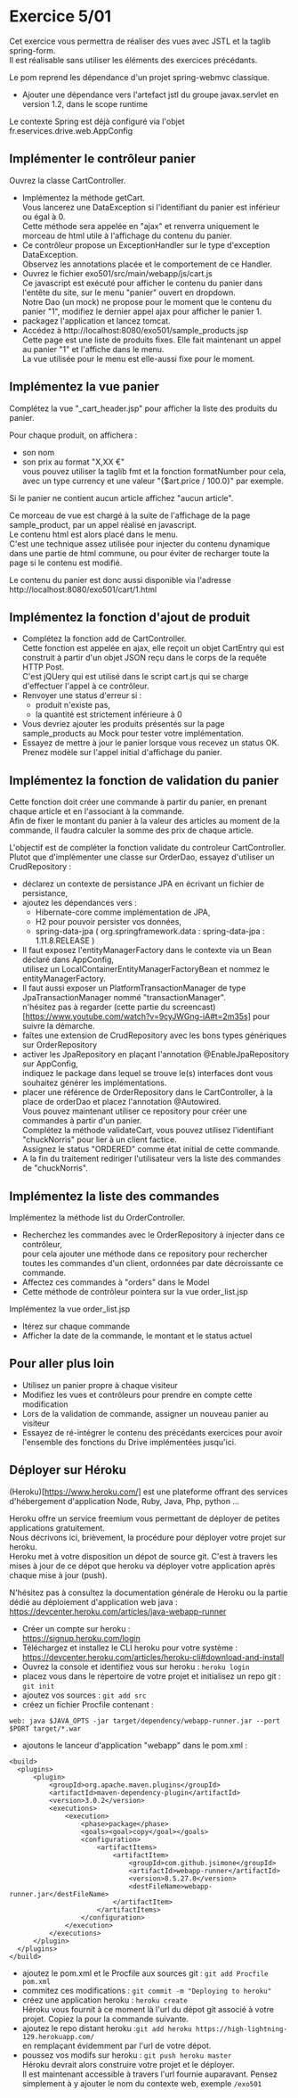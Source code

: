 # Exercice 5/01

Cet exercice vous permettra de réaliser des vues avec JSTL et la taglib spring-form.  
Il est réalisable sans utiliser les éléments des exercices précédants.

Le pom reprend les dépendance d'un projet spring-webmvc classique.

* Ajouter une dépendance vers l'artefact jstl du groupe javax.servlet en version 1.2, dans le scope runtime

Le contexte Spring est déjà configuré via l'objet fr.eservices.drive.web.AppConfig


## Implémenter le contrôleur panier

Ouvrez la classe CartController.

* Implémentez la méthode getCart.  
  Vous lancerez une DataException si l'identifiant du panier est inférieur ou égal à 0.  
  Cette méthode sera appelée en "ajax" et renverra uniquement le morceau de html utile à l'affichage du contenu du panier.
* Ce contrôleur propose un ExceptionHandler sur le type d'exception DataException.  
  Observez les annotations placée et le comportement de ce Handler.
* Ouvrez  le fichier exo501/src/main/webapp/js/cart.js  
  Ce javascript est exécuté pour afficher le contenu du panier dans l'entête du site, sur le menu "panier" ouvert en dropdown.  
  Notre Dao (un mock) ne propose pour le moment que le contenu du panier "1", modifiez le dernier appel ajax pour afficher le panier 1.  
* packagez l'application et lancez tomcat.
* Accédez à http://localhost:8080/exo501/sample_products.jsp  
  Cette page est une liste de produits fixes. Elle fait maintenant un appel au panier "1" et l'affiche dans le menu.  
  La vue utilisée pour le menu est elle-aussi fixe pour le moment.
  

## Implémentez la vue panier

Complétez la vue "_cart_header.jsp" pour afficher la liste des produits du panier.

Pour chaque produit, on affichera :

* son nom
* son prix au format "X,XX €"  
  vous pouvez utiliser la taglib fmt et la fonction formatNumber pour cela, avec un type currency et une valeur "{$art.price / 100.0}" par exemple.

Si le panier ne contient aucun article affichez "aucun article".

Ce morceau de vue est chargé à la suite de l'affichage de la page sample_product, par un appel réalisé en javascript.  
Le contenu html est alors placé dans le menu.  
C'est une technique assez utilisée pour injecter du contenu dynamique dans une partie de html commune, ou pour éviter de recharger toute la page si le contenu est modifié.

Le contenu du panier est donc aussi disponible via l'adresse http://localhost:8080/exo501/cart/1.html


## Implémentez la fonction d'ajout de produit

* Complétez la fonction add de CartController.  
  Cette fonction est appelée en ajax, elle reçoit un objet CartEntry qui est construit à partir d'un objet JSON reçu dans le corps de la requête HTTP Post.  
  C'est jQUery qui est utilisé dans le script cart.js qui se charge d'effectuer l'appel à ce contrôleur.
* Renvoyer une status d'erreur si :  
  - produit n'existe pas, 
  - la quantité est strictement inférieure à 0
* Vous devriez ajouter les produits présentés sur la page sample_products au Mock pour tester votre implémentation.
* Essayez de mettre à jour le panier lorsque vous recevez un status OK.  
  Prenez modèle sur l'appel initial d'affichage du panier.

## Implémentez la fonction de validation du panier

Cette fonction doit créer une commande à partir du panier, en prenant chaque article et en l'associant à la commande.  
Afin de fixer le montant du panier à la valeur des articles au moment de la commande, il faudra calculer la somme des prix de chaque article.  

L'objectif est de compléter la fonction validate du controleur CartController.  
Plutot que d'implémenter une classe sur OrderDao, essayez d'utiliser un CrudRepository :
  
* déclarez un contexte de persistance JPA en écrivant un fichier de persistance,
* ajoutez les dépendances vers :  
  - Hibernate-core comme implémentation de JPA,  
  - H2 pour pouvoir persister vos données,  
  - spring-data-jpa ( org.springframework.data : spring-data-jpa : 1.11.8.RELEASE )
* Il faut exposez l'entityManagerFactory dans le contexte via un Bean déclaré dans AppConfig,  
  utilisez un LocalContainerEntityManagerFactoryBean et nommez le entityManagerFactory.
* Il faut aussi exposer un PlatformTransactionManager de type JpaTransactionManager nommé "transactionManager".    
  n'hésitez pas à regarder (cette partie du screencast)[https://www.youtube.com/watch?v=9cyJWGng-iA#t=2m35s] pour suivre la démarche. 
* faîtes une extension de CrudRepository avec les bons types génériques sur OrderRepository
* activer les JpaRepository en plaçant l'annotation @EnableJpaRepository sur AppConfig,  
  indiquez le package dans lequel se trouve le(s) interfaces dont vous souhaitez générer les implémentations.
* placer une référence de OrderRepository dans le CartController, à la place de orderDao et placez l'annotation @Autowired.  
  Vous pouvez maintenant utiliser ce repository pour créer une commandes à partir d'un panier.  
  Complétez la méthode validateCart, vous pouvez utilisez l'identifiant "chuckNorris" pour lier à un client factice.    
  Assignez le status "ORDERED" comme état initial de cette commande.
* A la fin du traitement rediriger l'utilisateur vers la liste des commandes de "chuckNorris".

## Implémentez la liste des commandes

Implémentez la méthode list du OrderController.

* Recherchez les commandes avec le OrderRepository à injecter dans ce contrôleur,  
  pour cela ajouter une méthode dans ce repository pour rechercher toutes les commandes d'un client,
  ordonnées par date décroissante ce commande.
* Affectez ces commandes à "orders" dans le Model 
* Cette méthode de contrôleur pointera sur la vue order_list.jsp

Implémentez la vue order_list.jsp

* Itérez sur chaque commande
* Afficher la date de la commande, le montant et le status actuel

  

## Pour aller plus loin

* Utilisez un panier propre à chaque visiteur
* Modifiez les vues et contrôleurs pour prendre en compte cette modification
* Lors de la validation de commande, assigner un nouveau panier au visiteur
* Essayez de ré-intégrer le contenu des précédants exercices pour avoir l'ensemble des fonctions du Drive implémentées jusqu'ici.  


## Déployer sur Héroku

(Heroku)[https://www.heroku.com/] est une plateforme offrant des services d'hébergement d'application Node, Ruby, Java, Php, python ...

Heroku offre un service freemium vous permettant de déployer de petites applications gratuitement.  
Nous décrivons ici, brièvement, la procédure pour déployer votre projet sur heroku.  
Heroku met à votre disposition un dépot de source git. C'est à travers les mises à jour de ce dépot que heroku va déployer votre application après chaque mise à jour (push).  

N'hésitez pas à consultez la documentation générale de Heroku ou la partie dédié au déploiement d'application web java :  
https://devcenter.heroku.com/articles/java-webapp-runner



- Créer un compte sur heroku :  
https://signup.heroku.com/login
- Téléchargez et installez le CLI heroku pour votre système :  
https://devcenter.heroku.com/articles/heroku-cli#download-and-install
- Ouvrez la console et identifiez vous sur heroku : ```heroku login```
- placez vous dans le répertoire de votre projet et initialisez un repo git : ```git init```
- ajoutez vos sources : ```git add src```
- créez un fichier Procfile contenant :  
```
web: java $JAVA_OPTS -jar target/dependency/webapp-runner.jar --port $PORT target/*.war
```
- ajoutons le lanceur d'application "webapp" dans le pom.xml :
```
<build>
  <plugins>
      <plugin>
          <groupId>org.apache.maven.plugins</groupId>
          <artifactId>maven-dependency-plugin</artifactId>
          <version>3.0.2</version>
          <executions>
              <execution>
                  <phase>package</phase>
                  <goals><goal>copy</goal></goals>
                  <configuration>
                      <artifactItems>
                          <artifactItem>
                              <groupId>com.github.jsimone</groupId>
                              <artifactId>webapp-runner</artifactId>
                              <version>8.5.27.0</version>
                              <destFileName>webapp-runner.jar</destFileName>
                          </artifactItem>
                      </artifactItems>
                  </configuration>
              </execution>
          </executions>
      </plugin>
  </plugins>
</build>
```
- ajoutez le pom.xml et le Procfile aux sources git : ```git add Procfile pom.xml```
- commitez ces modifications : ```git commit -m "Deploying to heroku"```
- créez une application heroku : ```heroku create```  
Héroku vous fournit à ce moment là l'url du dépot git associé à votre projet. Copiez la pour la commande suivante.   
- ajoutez le repo distant heroku :```git add heroku https://high-lightning-129.herokuapp.com/```  
en remplaçant évidemment par l'url de votre dépot.
- poussez vos modifs sur heroku : ```git push heroku master```  
Héroku devrait alors construire votre projet et le déployer.  
Il est maintenant accessible à travers l'url fournie auparavant. Pensez simplement à y ajouter le nom du contexte web, exemple ```/exo501```




